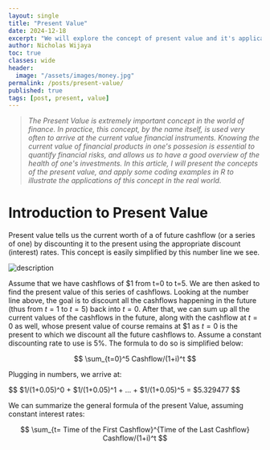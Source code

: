 ```yaml
---
layout: single
title: "Present Value"
date: 2024-12-18
excerpt: "We will explore the concept of present value and it's applications using R"
author: Nicholas Wijaya
toc: true
classes: wide
header: 
  image: "/assets/images/money.jpg"
permalink: /posts/present-value/
published: true
tags: [post, present, value]
---
```


<style>
  .page-header img {
    max-width: 100%; /* Adjust as needed */
    height: auto;    /* Maintain aspect ratio */
    width: 50%;      /* Example: Scale to 50% of the container's width */
    display: block;
    margin: 0 auto;  /* Center the image */
  }
</style>

> *The Present Value is extremely important concept in the world of finance. In practice, this concept, by the name itself, is used very often to arrive at the current value financial instruments. Knowing the current value of financial products in one's possesion is essential to quantify financial risks, and allows us to have a good overview of the health of one's investments. In this article, I will present the concepts of the present value, and apply some coding examples in R to illustrate the applications of this concept in the real world.*

# Introduction to Present Value

Present value tells us the current worth of a of future cashflow (or a series of one) by discounting it to the present using the appropriate discount (interest) rates. This concept is easily simplified by this number line we see.

<img src="https://actuary492.github.io/assets/images/cf.png" alt="description">

Assume that we have cashflows of $1 from t=0 to t=5. We are then asked to find the present value of this series of cashflows. Looking at the number line above, the goal is to discount all the cashflows happening in the future (thus from $t=1$ to $t=5$) back into $t=0$. After that, we can sum up all the current values of the cashflows in the future, along with the cashflow at $t=0$ as well, whose present value of course remains at $1 as $t=0$ is the present to which we discount all the future cashflows to. Assume a constant discounting rate to use is 5%. The formula to do so is simplified below:

$$
\sum_{t=0}^5 Cashflow/(1+i)^t
$$

Plugging in numbers, we arrive at:

$$
$1/(1+0.05)^0 + $1/(1+0.05)^1 + ... + $1/(1+0.05)^5 = $5.329477
$$

We can summarize the general formula of the present Value, assuming constant interest rates:

$$
\sum_{t= Time of the First Cashflow}^{Time of the Last Cashflow} Cashflow/(1+i)^t
$$


